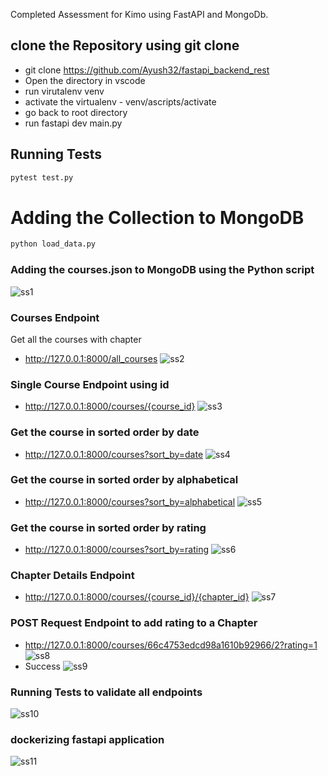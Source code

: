 Completed Assessment for Kimo using FastAPI and MongoDb.

## clone the Repository using git clone 
* git clone https://github.com/Ayush32/fastapi_backend_rest
* Open the directory in vscode
* run virutalenv venv
* activate the virtualenv - venv/ascripts/activate
* go back to root directory
* run fastapi dev main.py

## Running Tests
```py
pytest test.py
```
# Adding the Collection to MongoDB
```py
python load_data.py
```
### Adding the courses.json to MongoDB using the Python script
![ss1](https://github.com/user-attachments/assets/ff0ccc6b-52df-43a1-98d9-67d736d09509)

### Courses Endpoint
Get all the courses with chapter
* http://127.0.0.1:8000/all_courses
![ss2](https://github.com/user-attachments/assets/55469752-5fd8-4253-a5b6-8d4d9d1a118a)

### Single Course Endpoint using id
* http://127.0.0.1:8000/courses/{course_id}
![ss3](https://github.com/user-attachments/assets/aebdddf4-70c6-44b8-bb48-ef3132e22c10)

### Get the course in sorted order by date
* http://127.0.0.1:8000/courses?sort_by=date
![ss4](https://github.com/user-attachments/assets/0cf7c283-7bce-41dd-b45b-343e8ce0f1af)

### Get the course in sorted order by alphabetical
* http://127.0.0.1:8000/courses?sort_by=alphabetical
![ss5](https://github.com/user-attachments/assets/2ba776a6-b988-404f-89bb-4d877813c878)

### Get the course in sorted order by rating
* http://127.0.0.1:8000/courses?sort_by=rating
![ss6](https://github.com/user-attachments/assets/8bb855c9-07b3-4ce3-baa3-6c81cb7aafee)

### Chapter Details Endpoint
* http://127.0.0.1:8000/courses/{course_id}/{chapter_id}
![ss7](https://github.com/user-attachments/assets/fcd4216c-9d08-4429-88f1-4dcf376800c4)

### POST Request Endpoint to add rating to a Chapter
* http://127.0.0.1:8000/courses/66c4753edcd98a1610b92966/2?rating=1
![ss8](https://github.com/user-attachments/assets/dd021996-6ecd-425c-a4a3-8de6eab5b78e)
* Success
![ss9](https://github.com/user-attachments/assets/ded1f6b6-278a-4155-91b3-bc21c467544a)

### Running Tests to validate all endpoints
![ss10](https://github.com/user-attachments/assets/d645032f-dceb-4953-9914-ae73c657d187)

### dockerizing fastapi application
![ss11](https://github.com/user-attachments/assets/42b1e4d6-8399-4cbf-b04d-36f1020417e8)

